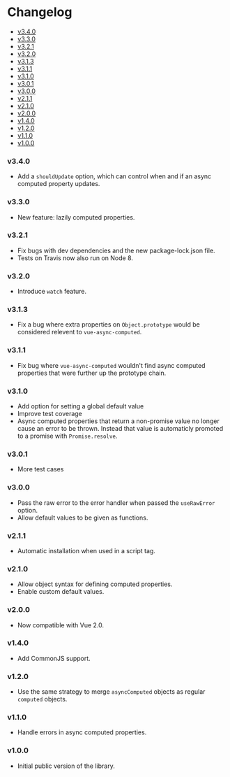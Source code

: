 <!-- START doctoc generated TOC please keep comment here to allow auto update -->
<!-- DON'T EDIT THIS SECTION, INSTEAD RE-RUN doctoc TO UPDATE -->
# Changelog

- [v3.4.0](#v340)
- [v3.3.0](#v330)
- [v3.2.1](#v321)
- [v3.2.0](#v320)
- [v3.1.3](#v313)
- [v3.1.1](#v311)
- [v3.1.0](#v310)
- [v3.0.1](#v301)
- [v3.0.0](#v300)
- [v2.1.1](#v211)
- [v2.1.0](#v210)
- [v2.0.0](#v200)
- [v1.4.0](#v140)
- [v1.2.0](#v120)
- [v1.1.0](#v110)
- [v1.0.0](#v100)

<!-- END doctoc generated TOC please keep comment here to allow auto update -->

### v3.4.0
  * Add a `shouldUpdate` option, which can control when and if
    an async computed property updates.

### v3.3.0
  * New feature: lazily computed properties.

### v3.2.1
  * Fix bugs with dev dependencies and the new package-lock.json file.
  * Tests on Travis now also run on Node 8.

### v3.2.0
  * Introduce `watch` feature.

### v3.1.3
  * Fix a bug where extra properties on `Object.prototype` would be
    considered relevent to `vue-async-computed`.

### v3.1.1
  * Fix bug where `vue-async-computed` wouldn't find async computed
    properties that were further up the prototype chain.

### v3.1.0
  * Add option for setting a global default value
  * Improve test coverage
  * Async computed properties that return a non-promise value no longer cause
    an error to be thrown. Instead that value is automaticly promoted to a
    promise with `Promise.resolve`.

### v3.0.1
  * More test cases

### v3.0.0
  * Pass the raw error to the error handler when passed the `useRawError` option.
  * Allow default values to be given as functions.

### v2.1.1
  * Automatic installation when used in a script tag.

### v2.1.0
  * Allow object syntax for defining computed properties.
  * Enable custom default values.

### v2.0.0
  * Now compatible with Vue 2.0.

### v1.4.0
  * Add CommonJS support.

### v1.2.0
  * Use the same strategy to merge `asyncComputed` objects as regular `computed` objects.

### v1.1.0

  * Handle errors in async computed properties.

### v1.0.0

 * Initial public version of the library.
